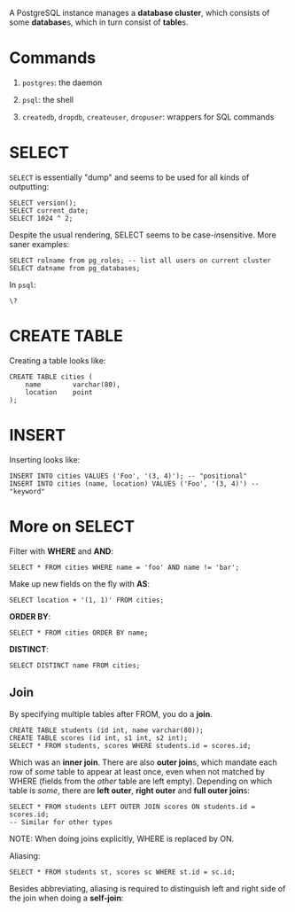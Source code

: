A PostgreSQL instance manages a **database cluster**, which consists of some
**database**s, which in turn consist of **table**s.

# Commands

1. `postgres`: the daemon

1. `psql`: the shell

1. `createdb`, `dropdb`, `createuser`, `dropuser`: wrappers for SQL commands

# SELECT

`SELECT` is essentially "dump" and seems to be used for all kinds of
outputting:

    SELECT version();
    SELECT current_date;
    SELECT 1024 ^ 2;

Despite the usual rendering, SELECT seems to be case-*in*sensitive. More
saner examples:

    SELECT rolname from pg_roles; -- list all users on current cluster
    SELECT datname from pg_databases;

In `psql`:

    \?

# CREATE TABLE

Creating a table looks like:

    CREATE TABLE cities (
        name        varchar(80),
        location    point
    );

# INSERT

Inserting looks like:

    INSERT INTO cities VALUES ('Foo', '(3, 4)'); -- "positional"
    INSERT INTO cities (name, location) VALUES ('Foo', '(3, 4)') -- "keyword"

# More on SELECT

Filter with **WHERE** and **AND**:

    SELECT * FROM cities WHERE name = 'foo' AND name != 'bar';

Make up new fields on the fly with **AS**:

    SELECT location + '(1, 1)' FROM cities;

**ORDER BY**:

    SELECT * FROM cities ORDER BY name;

**DISTINCT**:

    SELECT DISTINCT name FROM cities;

## Join

By specifying multiple tables after FROM, you do a **join**.

    CREATE TABLE students (id int, name varchar(80));
    CREATE TABLE scores (id int, s1 int, s2 int);
    SELECT * FROM students, scores WHERE students.id = scores.id;

Which was an **inner join**. There are also **outer join**s, which mandate
each row of *some* table to appear at least once, even when not matched by
WHERE (fields from the *other* table are left empty). Depending on which table
is *some*, there are **left outer**, **right outer** and **full outer join**s:

    SELECT * FROM students LEFT OUTER JOIN scores ON students.id = scores.id;
    -- Similar for other types

NOTE: When doing joins explicitly, WHERE is replaced by ON.

Aliasing:

    SELECT * FROM students st, scores sc WHERE st.id = sc.id;

Besides abbreviating, aliasing is required to distinguish left and right side
of the join when doing a **self-join**:
